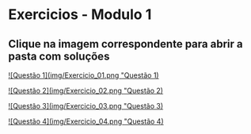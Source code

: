# Exercicios - Modulo 1
## Clique na imagem correspondente para abrir a pasta com soluções

[![Questão 1](img/Exercicio_01.png "Questão 1)](solucoes/Questao_1/)

[![Questão 2](img/Exercicio_02.png "Questão 2)](solucoes/Questao_2/)

[![Questão 3](img/Exercicio_03.png "Questão 3)](solucoes/Questao_3/)

[![Questão 4](img/Exercicio_04.png "Questão 4)](solucoes/Questao_4/)
